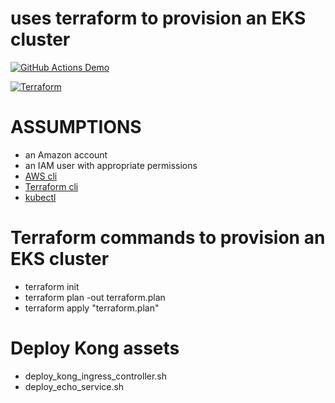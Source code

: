 # uses terraform to provision an EKS cluster

[![GitHub Actions Demo](https://github.com/morganism/aws-eks/actions/workflows/github-actions-demo.yml/badge.svg)](https://github.com/morganism/aws-eks/actions/workflows/github-actions-demo.yml)

[![Terraform](https://github.com/morganism/aws-eks/actions/workflows/terraform.yml/badge.svg)](https://github.com/morganism/aws-eks/actions/workflows/terraform.yml)

# ASSUMPTIONS
- an Amazon account
- an IAM user with appropriate permissions
- [AWS cli](https://docs.aws.amazon.com/cli/latest/userguide/getting-started-install.html)
- [Terraform cli](https://learn.hashicorp.com/tutorials/terraform/install-cli)
- [kubectl](https://kubernetes.io/docs/reference/kubectl/)


# Terraform commands to provision an EKS cluster 

- terraform init
- terraform plan -out terraform.plan
- terraform apply "terraform.plan"

# Deploy Kong assets

- deploy_kong_ingress_controller.sh
- deploy_echo_service.sh

